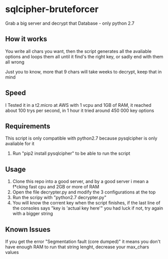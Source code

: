 # sqlcipher-bruteforcer
Grab a big server and decrypt that Database - only python 2.7

## How it works
You write all chars you want, then the script generates all the avaliable options and loops them all until it find's the right key, or sadly end with them all wrong

Just you to know, more that 9 chars will take weeks to decrypt, keep that in mind

## Speed
I Tested it in a t2.micro at AWS with 1 vcpu and 1GB of RAM, it reached about 100 trys per second, in 1 hour it tried around 450 000 key options

## Requirements
This script is only compatible with python2.7 because pysqlcipher is only avaliable for it

1. Run "pip2 install pysqlcipher" to be able to run the script

## Usage
1. Clone this repo into a good server, and by a good server i mean a f*cking fast cpu and 2GB or more of RAM
2. Open the file decrypter.py and modify the 3 configurations at the top
3. Run the scripy with "python2.7 decrypter.py"
4. You will know the corrent key when the script finishes, if the last line of the consoles says "key is 'actual key here'" you had luck if not, try again with a bigger string

## Known Issues
If you get the error "Segmentation fault (core dumped)" it means you don't have enough RAM to run that string lenght, decrease your max_chars values